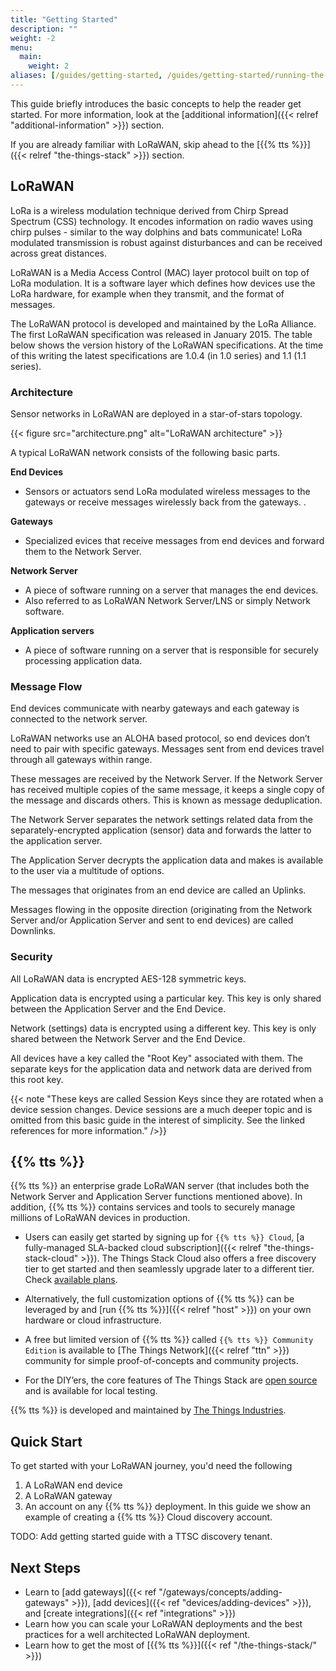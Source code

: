 ```yaml
---
title: "Getting Started"
description: ""
weight: -2
menu:
  main:
    weight: 2
aliases: [/guides/getting-started, /guides/getting-started/running-the-stack, /guides/getting-started/quick-start]
---
```


This guide briefly introduces the basic concepts to help the reader get started. For more information, look at the [additional information]({{< relref "additional-information" >}})  section.

If you are already familiar with LoRaWAN, skip ahead to the [{{% tts %}}]({{< relref "the-things-stack" >}}) section.

## LoRaWAN

LoRa is a wireless modulation technique derived from Chirp Spread Spectrum (CSS) technology. It encodes information on radio waves using chirp pulses - similar to the way dolphins and bats communicate! LoRa modulated transmission is robust against disturbances and can be received across great distances.

LoRaWAN is a Media Access Control (MAC) layer protocol built on top of LoRa modulation. It is a software layer which defines how devices use the LoRa hardware, for example when they transmit, and the format of messages.

The LoRaWAN protocol is developed and maintained by the LoRa Alliance. The first LoRaWAN specification was released in January 2015. The table below shows the version history of the LoRaWAN specifications. At the time of this writing the latest specifications are 1.0.4 (in 1.0 series) and 1.1 (1.1 series).

### Architecture

Sensor networks in LoRaWAN are deployed in a star-of-stars topology.

{{< figure src="architecture.png" alt="LoRaWAN architecture" >}}

A typical LoRaWAN network consists of the following basic parts.

**End Devices**
  - Sensors or actuators send LoRa modulated wireless messages to the gateways or receive messages wirelessly back from the gateways. .

**Gateways**
  - Specialized evices that receive messages from end devices and forward them to the Network Server.

**Network Server**
  - A piece of software running on a server that manages the end devices.
  - Also referred to as LoRaWAN Network Server/LNS or simply Network software.

**Application servers**
  -  A piece of software running on a server that is responsible for securely processing application data.

### Message Flow

End devices communicate with nearby gateways and each gateway is connected to the network server.

LoRaWAN networks use an ALOHA based protocol, so end devices don’t need to pair with specific gateways. Messages sent from end devices travel through all gateways within range.

These messages are received by the Network Server. If the Network Server has received multiple copies of the same message, it keeps a single copy of the message and discards others. This is known as message deduplication.

The Network Server separates the network settings related data from the separately-encrypted application (sensor) data and forwards the latter to the application server.

The Application Server decrypts the application data and makes is available to the user via a multitude of options.

The messages that originates from an end device are called an Uplinks.

Messages flowing in the opposite direction (originating from the Network Server and/or Application Server and sent to end devices) are called Downlinks.

### Security

All LoRaWAN data is encrypted AES-128 symmetric keys.

Application data is encrypted using a particular key. This key is only shared between the Application Server and the End Device.

Network (settings) data is encrypted using a different key. This key is only shared between the Network Server and the End Device.

All devices have a key called the "Root Key" associated with them. The separate keys for the application data and network data are derived from this root key.

{{< note "These keys are called Session Keys since they are rotated when a device session changes. Device sessions are a much deeper topic and is omitted from this basic guide in the interest of simplicity. See the linked references for more information." />}}

## {{% tts %}}

{{% tts %}} an enterprise grade LoRaWAN server (that includes both the Network Server and Application Server functions mentioned above). In addition, {{% tts %}} contains services and tools to securely manage millions of LoRaWAN devices in production.

- Users can easily get started by signing up for `{{% tts %}} Cloud`, [a fully-managed SLA-backed cloud subscription]({{< relref "the-things-stack-cloud" >}}). The Things Stack Cloud also offers a free discovery tier to get started and then seamlessly upgrade later to a different tier. Check [available plans](https://www.thethingsindustries.com/stack/plans/).

- Alternatively, the full customization options of {{% tts %}} can be leveraged by and [run {{% tts %}}]({{< relref "host" >}}) on your own hardware or cloud infrastructure.

- A free but limited version of {{% tts %}} called `{{% tts %}} Community Edition` is available to [The Things Network]({{< relref "ttn" >}}) community for simple proof-of-concepts and community projects.

- For the DIY’ers, the core features of The Things Stack are [open source](https://github.com/thethingsnetwork/lorawan-stack) and is available for local testing.

{{% tts %}} is developed and maintained by [The Things Industries](https://thethingsindustries.com/).

## Quick Start

To get started with your LoRaWAN journey, you'd need the following

1. A LoRaWAN end device
2. A LoRaWAN gateway
3. An account on any {{% tts %}} deployment. In this guide we show an example of creating a {{% tts %}} Cloud discovery account.

TODO: Add getting started guide with a TTSC discovery tenant.

## Next Steps

- Learn to [add gateways]({{< ref "/gateways/concepts/adding-gateways" >}}), [add devices]({{< ref "devices/adding-devices" >}}), and [create integrations]({{< ref "integrations" >}})
- Learn how you can scale your LoRaWAN deployments and the best practices for a well architected LoRaWAN deployment.
- Learn how to get the most of [{{% tts %}}]({{< ref "/the-things-stack/" >}})
